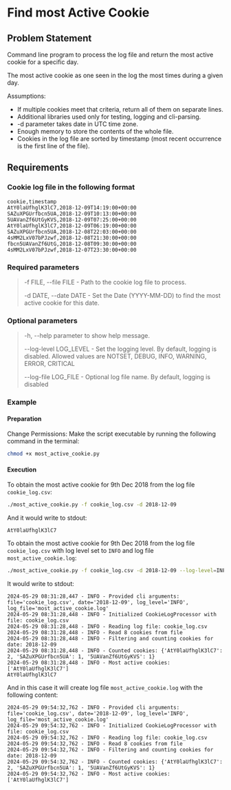 # Find most Active Cookie

## Problem Statement

Command line program to process the log file and return the most active cookie for a specific day.

The most active cookie as one seen in the log the most times during a given day.

Assumptions:

- If multiple cookies meet that criteria, return all of them on separate lines.
- Additional libraries used only for testing, logging and cli-parsing.
- -d parameter takes date in UTC time zone.
- Enough memory to store the contents of the whole file.
- Cookies in the log file are sorted by timestamp (most recent occurrence is the first line of the file).

## Requirements

### Cookie log file in the following format

```pre
cookie,timestamp
AtY0laUfhglK3lC7,2018-12-09T14:19:00+00:00
SAZuXPGUrfbcn5UA,2018-12-09T10:13:00+00:00
5UAVanZf6UtGyKVS,2018-12-09T07:25:00+00:00
AtY0laUfhglK3lC7,2018-12-09T06:19:00+00:00
SAZuXPGUrfbcn5UA,2018-12-08T22:03:00+00:00
4sMM2LxV07bPJzwf,2018-12-08T21:30:00+00:00
fbcn5UAVanZf6UtG,2018-12-08T09:30:00+00:00
4sMM2LxV07bPJzwf,2018-12-07T23:30:00+00:00
```

### Required parameters

> -f FILE, --file FILE - Path to the cookie log file to process.
>
> -d DATE, --date DATE - Set the Date (YYYY-MM-DD) to find the most active cookie for this date.

### Optional parameters

> -h, --help parameter to show help message.
>
> --log-level LOG_LEVEL - Set the logging level. By default, logging is disabled. Allowed values are NOTSET, DEBUG, INFO, WARNING, ERROR, CRITICAL
>
> --log-file LOG_FILE - Optional log file name. By default, logging is disabled

### Example

#### Preparation

Change Permissions: Make the script executable by running the following command in the terminal:

```sh
chmod +x most_active_cookie.py
```

#### Execution

To obtain the most active cookie for 9th Dec 2018 from the log file `cookie_log.csv`:

```sh
./most_active_cookie.py -f cookie_log.csv -d 2018-12-09
```

And it would write to stdout:

```pre
AtY0laUfhglK3lC7
```

To obtain the most active cookie for 9th Dec 2018 from the log file `cookie_log.csv` with log level set to `INFO` and log file `most_active_cookie.log`:

```sh
./most_active_cookie.py -f cookie_log.csv -d 2018-12-09 --log-level=INFO --log-file=most_active_cookie.log
```

It would write to stdout:

```pre
2024-05-29 08:31:28,447 - INFO - Provided cli arguments: file='cookie_log.csv', date='2018-12-09', log_level='INFO', log_file='most_active_cookie.log'
2024-05-29 08:31:28,448 - INFO - Initialized CookieLogProcessor with file: cookie_log.csv
2024-05-29 08:31:28,448 - INFO - Reading log file: cookie_log.csv
2024-05-29 08:31:28,448 - INFO - Read 8 cookies from file
2024-05-29 08:31:28,448 - INFO - Filtering and counting cookies for date: 2018-12-09
2024-05-29 08:31:28,448 - INFO - Counted cookies: {'AtY0laUfhglK3lC7': 2, 'SAZuXPGUrfbcn5UA': 1, '5UAVanZf6UtGyKVS': 1}
2024-05-29 08:31:28,448 - INFO - Most active cookies: ['AtY0laUfhglK3lC7']
AtY0laUfhglK3lC7
```

And in this case it will create log file `most_active_cookie.log` with the following content:

```pre
2024-05-29 09:54:32,762 - INFO - Provided cli arguments: file='cookie_log.csv', date='2018-12-09', log_level='INFO', log_file='most_active_cookie.log'
2024-05-29 09:54:32,762 - INFO - Initialized CookieLogProcessor with file: cookie_log.csv
2024-05-29 09:54:32,762 - INFO - Reading log file: cookie_log.csv
2024-05-29 09:54:32,762 - INFO - Read 8 cookies from file
2024-05-29 09:54:32,762 - INFO - Filtering and counting cookies for date: 2018-12-09
2024-05-29 09:54:32,762 - INFO - Counted cookies: {'AtY0laUfhglK3lC7': 2, 'SAZuXPGUrfbcn5UA': 1, '5UAVanZf6UtGyKVS': 1}
2024-05-29 09:54:32,762 - INFO - Most active cookies: ['AtY0laUfhglK3lC7']
```
